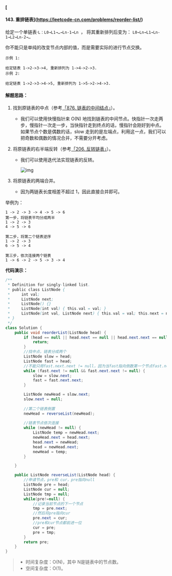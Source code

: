 #### [



#### 143. 重排链表](https://leetcode-cn.com/problems/reorder-list/)

给定一个单链表·`L：L0→L1→…→Ln-1→Ln `，
将其重新排列后变为： `L0→Ln→L1→Ln-1→L2→Ln-2→…`

你不能只是单纯的改变节点内部的值，而是需要实际的进行节点交换。

```
示例 1:

给定链表 1->2->3->4, 重新排列为 1->4->2->3.
示例 2:

给定链表 1->2->3->4->5, 重新排列为 1->5->2->4->3.
```



#### 解题思路：

1. 找到原链表的中点（参考[「876. 链表的中间结点」](https://leetcode-cn.com/problems/middle-of-the-linked-list/)）。

   - 我们可以使用快慢指针来 O(N) 地找到链表的中间节点。快指针一次走两步，慢指针一次走一步，当快指针走到终点的话，慢指针会刚好到中点。如果节点个数是偶数的话，slow 走到的是左端点，利用这一点，我们可以把奇数和偶数的情况合并，不需要分开考虑。

2. 将原链表的右半端反转（参考[「206. 反转链表」](https://leetcode-cn.com/problems/reverse-linked-list/)）。

   - 我们可以使用迭代法实现链表的反转。

     ![img](https://pic.leetcode-cn.com/9ce26a709147ad9ce6152d604efc1cc19a33dc5d467ed2aae5bc68463fdd2888.gif)

3. 将原链表的两端合并。

   - 因为两链表长度相差不超过 1，因此直接合并即可。

举例为：

```
1 -> 2 -> 3 -> 4 -> 5 -> 6
第一步，将链表平均分成两半
1 -> 2 -> 3
4 -> 5 -> 6
    
第二步，将第二个链表逆序
1 -> 2 -> 3
6 -> 5 -> 4
    
第三步，依次连接两个链表
1 -> 6 -> 2 -> 5 -> 3 -> 4
```

**代码演示：**

```java
/**
 * Definition for singly-linked list.
 * public class ListNode {
 *     int val;
 *     ListNode next;
 *     ListNode() {}
 *     ListNode(int val) { this.val = val; }
 *     ListNode(int val, ListNode next) { this.val = val; this.next = next; }
 * }
 */
class Solution {
    public void reorderList(ListNode head) {
        if (head == null || head.next == null || head.next.next == null) {
            return;
        }
        //找中点，链表分成两个
        ListNode slow = head;
        ListNode fast = head;
        //不能只用fast.next.next != null，因为当fast指向倒数第一个节点fast.next==null,所以fast.next.next会报空指针错
        while (fast.next != null && fast.next.next != null) {
            slow = slow.next;
            fast = fast.next.next;
        }

        ListNode newHead = slow.next;
        slow.next = null;
        
        //第二个链表倒置
        newHead = reverseList(newHead);
        
        //链表节点依次连接
        while (newHead != null) {
            ListNode temp = newHead.next;
            newHead.next = head.next;
            head.next = newHead;
            head = newHead.next;
            newHead = temp;
        }

    }

    public ListNode reverseList(ListNode head) {
        //申请节点，pre和 cur，pre指向null
        ListNode pre = head;
        ListNode cur = null;
        ListNode tmp = null;
        while(pre!=null) {
            //记录当前节点的下一个节点
            tmp = pre.next;
            //然后将pre指向cur 
            pre.next = cur;
            //pre和cur节点都前进一位
            cur = pre;
            pre = tmp;
        }
        return pre;
    }
}
```

> - 时间复杂度：O(N)，其中 N是链表中的节点数。
> - 空间复杂度：O(1)。